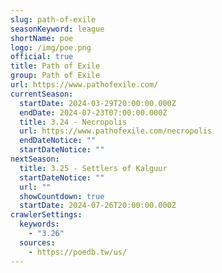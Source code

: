```yaml
---
slug: path-of-exile
seasonKeyword: league
shortName: poe
logo: /img/poe.png
official: true
title: Path of Exile
group: Path of Exile
url: https://www.pathofexile.com/
currentSeason:
  startDate: 2024-03-29T20:00:00.000Z
  endDate: 2024-07-23T07:00:00.000Z
  title: 3.24 - Necropolis
  url: https://www.pathofexile.com/necropolis
  endDateNotice: ""
  startDateNotice: ""
nextSeason:
  title: 3.25 - Settlers of Kalguur
  startDateNotice: ""
  url: ""
  showCountdown: true
  startDate: 2024-07-26T20:00:00.000Z
crawlerSettings:
  keywords:
    - "3.26"
  sources:
    - https://poedb.tw/us/
---
```

